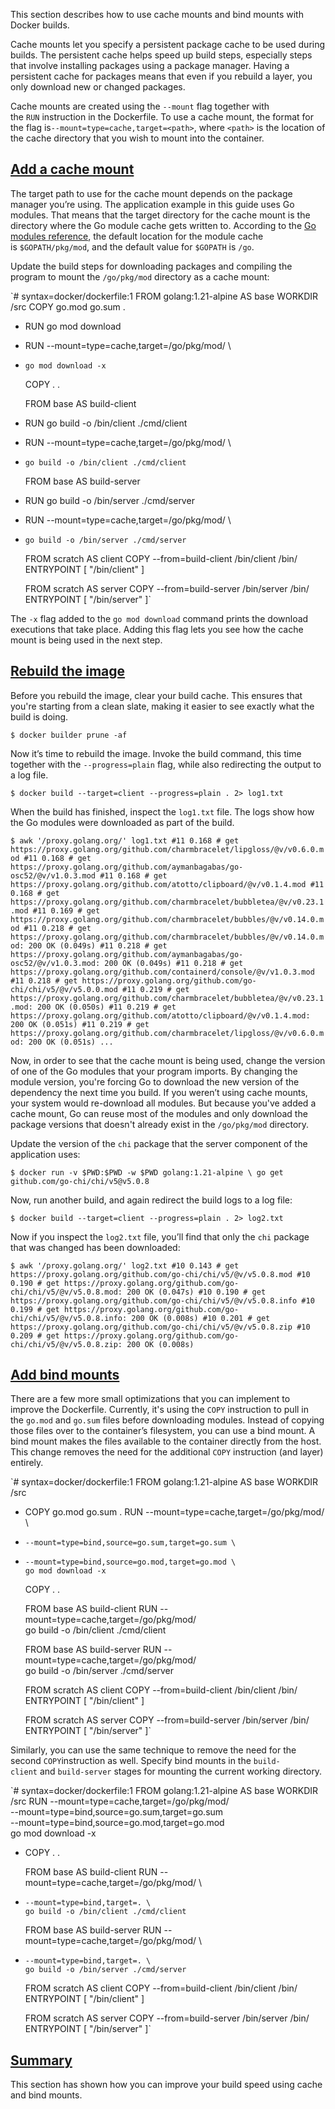 This section describes how to use cache mounts and bind mounts with Docker builds.

Cache mounts let you specify a persistent package cache to be used during builds. The persistent cache helps speed up build steps, especially steps that involve installing packages using a package manager. Having a persistent cache for packages means that even if you rebuild a layer, you only download new or changed packages.

Cache mounts are created using the `--mount` flag together with the `RUN` instruction in the Dockerfile. To use a cache mount, the format for the flag is`--mount=type=cache,target=<path>`, where `<path>` is the location of the cache directory that you wish to mount into the container.

## [**Add a cache mount**](https://web.archive.org/web/20240527100408/https://docs.docker.com/build/guide/mounts/#add-a-cache-mount)

The target path to use for the cache mount depends on the package manager you’re using. The application example in this guide uses Go modules. That means that the target directory for the cache mount is the directory where the Go module cache gets written to. According to the [Go modules reference](https://web.archive.org/web/20240527100408/https://go.dev/ref/mod#module-cache), the default location for the module cache is `$GOPATH/pkg/mod`, and the default value for `$GOPATH` is `/go`.

Update the build steps for downloading packages and compiling the program to mount the `/go/pkg/mod` directory as a cache mount:

  `# syntax=docker/dockerfile:1
  FROM golang:1.21-alpine AS base
  WORKDIR /src
  COPY go.mod go.sum .
- RUN go mod download
+ RUN --mount=type=cache,target=/go/pkg/mod/ \
+     go mod download -x
  COPY . .

  FROM base AS build-client
- RUN go build -o /bin/client ./cmd/client
+ RUN --mount=type=cache,target=/go/pkg/mod/ \
+     go build -o /bin/client ./cmd/client

  FROM base AS build-server
- RUN go build -o /bin/server ./cmd/server
+ RUN --mount=type=cache,target=/go/pkg/mod/ \
+     go build -o /bin/server ./cmd/server

  FROM scratch AS client
  COPY --from=build-client /bin/client /bin/
  ENTRYPOINT [ "/bin/client" ]

  FROM scratch AS server
  COPY --from=build-server /bin/server /bin/
  ENTRYPOINT [ "/bin/server" ]`

The `-x` flag added to the `go mod download` command prints the download executions that take place. Adding this flag lets you see how the cache mount is being used in the next step.

## [**Rebuild the image**](https://web.archive.org/web/20240527100408/https://docs.docker.com/build/guide/mounts/#rebuild-the-image)

Before you rebuild the image, clear your build cache. This ensures that you're starting from a clean slate, making it easier to see exactly what the build is doing.

`$ docker builder prune -af`

Now it’s time to rebuild the image. Invoke the build command, this time together with the `--progress=plain` flag, while also redirecting the output to a log file.

`$ docker build --target=client --progress=plain . 2> log1.txt`

When the build has finished, inspect the `log1.txt` file. The logs show how the Go modules were downloaded as part of the build.

`$ awk '/proxy.golang.org/' log1.txt
#11 0.168 # get https://proxy.golang.org/github.com/charmbracelet/lipgloss/@v/v0.6.0.mod
#11 0.168 # get https://proxy.golang.org/github.com/aymanbagabas/go-osc52/@v/v1.0.3.mod
#11 0.168 # get https://proxy.golang.org/github.com/atotto/clipboard/@v/v0.1.4.mod
#11 0.168 # get https://proxy.golang.org/github.com/charmbracelet/bubbletea/@v/v0.23.1.mod
#11 0.169 # get https://proxy.golang.org/github.com/charmbracelet/bubbles/@v/v0.14.0.mod
#11 0.218 # get https://proxy.golang.org/github.com/charmbracelet/bubbles/@v/v0.14.0.mod: 200 OK (0.049s)
#11 0.218 # get https://proxy.golang.org/github.com/aymanbagabas/go-osc52/@v/v1.0.3.mod: 200 OK (0.049s)
#11 0.218 # get https://proxy.golang.org/github.com/containerd/console/@v/v1.0.3.mod
#11 0.218 # get https://proxy.golang.org/github.com/go-chi/chi/v5/@v/v5.0.0.mod
#11 0.219 # get https://proxy.golang.org/github.com/charmbracelet/bubbletea/@v/v0.23.1.mod: 200 OK (0.050s)
#11 0.219 # get https://proxy.golang.org/github.com/atotto/clipboard/@v/v0.1.4.mod: 200 OK (0.051s)
#11 0.219 # get https://proxy.golang.org/github.com/charmbracelet/lipgloss/@v/v0.6.0.mod: 200 OK (0.051s)
...`

Now, in order to see that the cache mount is being used, change the version of one of the Go modules that your program imports. By changing the module version, you're forcing Go to download the new version of the dependency the next time you build. If you weren’t using cache mounts, your system would re-download all modules. But because you've added a cache mount, Go can reuse most of the modules and only download the package versions that doesn't already exist in the `/go/pkg/mod` directory.

Update the version of the `chi` package that the server component of the application uses:

`$ docker run -v $PWD:$PWD -w $PWD golang:1.21-alpine \
    go get github.com/go-chi/chi/v5@v5.0.8`

Now, run another build, and again redirect the build logs to a log file:

`$ docker build --target=client --progress=plain . 2> log2.txt`

Now if you inspect the `log2.txt` file, you’ll find that only the `chi` package that was changed has been downloaded:

`$ awk '/proxy.golang.org/' log2.txt
#10 0.143 # get https://proxy.golang.org/github.com/go-chi/chi/v5/@v/v5.0.8.mod
#10 0.190 # get https://proxy.golang.org/github.com/go-chi/chi/v5/@v/v5.0.8.mod: 200 OK (0.047s)
#10 0.190 # get https://proxy.golang.org/github.com/go-chi/chi/v5/@v/v5.0.8.info
#10 0.199 # get https://proxy.golang.org/github.com/go-chi/chi/v5/@v/v5.0.8.info: 200 OK (0.008s)
#10 0.201 # get https://proxy.golang.org/github.com/go-chi/chi/v5/@v/v5.0.8.zip
#10 0.209 # get https://proxy.golang.org/github.com/go-chi/chi/v5/@v/v5.0.8.zip: 200 OK (0.008s)`

## [**Add bind mounts**](https://web.archive.org/web/20240527100408/https://docs.docker.com/build/guide/mounts/#add-bind-mounts)

There are a few more small optimizations that you can implement to improve the Dockerfile. Currently, it's using the `COPY` instruction to pull in the `go.mod` and `go.sum` files before downloading modules. Instead of copying those files over to the container’s filesystem, you can use a bind mount. A bind mount makes the files available to the container directly from the host. This change removes the need for the additional `COPY` instruction (and layer) entirely.

  `# syntax=docker/dockerfile:1
  FROM golang:1.21-alpine AS base
  WORKDIR /src
- COPY go.mod go.sum .
  RUN --mount=type=cache,target=/go/pkg/mod/ \
+     --mount=type=bind,source=go.sum,target=go.sum \
+     --mount=type=bind,source=go.mod,target=go.mod \
      go mod download -x
  COPY . .

  FROM base AS build-client
  RUN --mount=type=cache,target=/go/pkg/mod/ \
      go build -o /bin/client ./cmd/client

  FROM base AS build-server
  RUN --mount=type=cache,target=/go/pkg/mod/ \
      go build -o /bin/server ./cmd/server

  FROM scratch AS client
  COPY --from=build-client /bin/client /bin/
  ENTRYPOINT [ "/bin/client" ]

  FROM scratch AS server
  COPY --from=build-server /bin/server /bin/
  ENTRYPOINT [ "/bin/server" ]`

Similarly, you can use the same technique to remove the need for the second `COPY`instruction as well. Specify bind mounts in the `build-client` and `build-server` stages for mounting the current working directory.

  `# syntax=docker/dockerfile:1
  FROM golang:1.21-alpine AS base
  WORKDIR /src
  RUN --mount=type=cache,target=/go/pkg/mod/ \
      --mount=type=bind,source=go.sum,target=go.sum \
      --mount=type=bind,source=go.mod,target=go.mod \
      go mod download -x
- COPY . .

  FROM base AS build-client
  RUN --mount=type=cache,target=/go/pkg/mod/ \
+     --mount=type=bind,target=. \
      go build -o /bin/client ./cmd/client

  FROM base AS build-server
  RUN --mount=type=cache,target=/go/pkg/mod/ \
+     --mount=type=bind,target=. \
      go build -o /bin/server ./cmd/server

  FROM scratch AS client
  COPY --from=build-client /bin/client /bin/
  ENTRYPOINT [ "/bin/client" ]

  FROM scratch AS server
  COPY --from=build-server /bin/server /bin/
  ENTRYPOINT [ "/bin/server" ]`

## [**Summary**](https://web.archive.org/web/20240527100408/https://docs.docker.com/build/guide/mounts/#summary)

This section has shown how you can improve your build speed using cache and bind mounts.